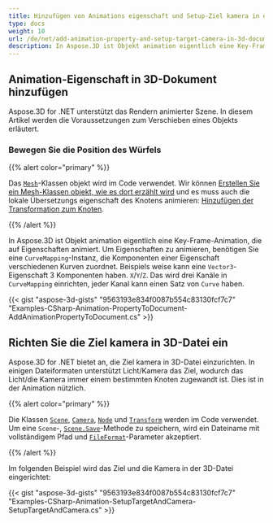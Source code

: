 ```yaml
---
title: Hinzufügen von Animations eigenschaft und Setup-Ziel kamera in einem 3D-Dokument
type: docs
weight: 10
url: /de/net/add-animation-property-and-setup-target-camera-in-3d-document/
description: In Aspose.3D ist Objekt animation eigentlich eine Key-Frame-Animation, die auf Eigenschaften animiert. Um Eigenschaften zu animieren, benötigen Sie eine CurveMapping-Instanz, die Komponenten einer Eigenschaft verschiedenen Kurven zuordnet. Beispiels weise kann eine Vector3-Eigenschaft 3 Komponenten X/Y/Z enthalten, wodurch drei Kanäle in Curve Mapping eingerichtet werden. Jeder Kanal kann einen Satz haben von Kurven.
---
```

##  **Animation-Eigenschaft in 3D-Dokument hinzufügen**
Aspose.3D for .NET unterstützt das Rendern animierter Szene. In diesem Artikel werden die Voraussetzungen zum Verschieben eines Objekts erläutert.
###  **Bewegen Sie die Position des Würfels**
{{% alert color="primary" %}}

Das [`Mesh`](https://reference.aspose.com/3d/net/aspose.threed.entities/mesh)-Klassen objekt wird im Code verwendet. Wir können [Erstellen Sie ein Mesh-Klassen objekt, wie es dort erzählt wird](/3d/de/net/create-and-read-an-existing-3d-scene/) und es muss auch die lokale Übersetzungs eigenschaft des Knotens animieren: [Hinzufügen der Transformation zum Knoten](/3d/de/net/adding-transformation-to-the-node/).

{{% /alert %}}

In Aspose.3D ist Objekt animation eigentlich eine Key-Frame-Animation, die auf Eigenschaften animiert. Um Eigenschaften zu animieren, benötigen Sie eine `CurveMapping`-Instanz, die Komponenten einer Eigenschaft verschiedenen Kurven zuordnet. Beispiels weise kann eine `Vector3`-Eigenschaft 3 Komponenten haben. `X`/`Y`/`Z`. Das wird drei Kanäle in `CurveMapping` einrichten, jeder Kanal kann einen Satz von `Curve` haben.

{{< gist "aspose-3d-gists" "9563193e834f0087b554c83130fcf7c7" "Examples-CSharp-Animation-PropertyToDocument-AddAnimationPropertyToDocument.cs" >}}
##  **Richten Sie die Ziel kamera in 3D-Datei ein**
Aspose.3D for .NET bietet an, die Ziel kamera in 3D-Datei einzurichten. In einigen Dateiformaten unterstützt Licht/Kamera das Ziel, wodurch das Licht/die Kamera immer einem bestimmten Knoten zugewandt ist. Dies ist in der Animation nützlich.

{{% alert color="primary" %}}

Die Klassen [`Scene`](https://reference.aspose.com/3d/net/aspose.threed/scene), [`Camera`](https://reference.aspose.com/3d/net/aspose.threed.entities/camera), [`Node`](https://reference.aspose.com/3d/net/aspose.threed/node) und [`Transform`](https://reference.aspose.com/3d/net/aspose.threed/transform) werden im Code verwendet. Um eine `Scene`-, [`Scene.Save`](https://reference.aspose.com/3d/net/aspose.threed/scene/methods/save)-Methode zu speichern, wird ein Dateiname mit vollständigem Pfad und [`FileFormat`](https://reference.aspose.com/3d/net/aspose.threed/fileformat)-Parameter akzeptiert.

{{% /alert %}}

Im folgenden Beispiel wird das Ziel und die Kamera in der 3D-Datei eingerichtet:

{{< gist "aspose-3d-gists" "9563193e834f0087b554c83130fcf7c7" "Examples-CSharp-Animation-SetupTargetAndCamera-SetupTargetAndCamera.cs" >}}
